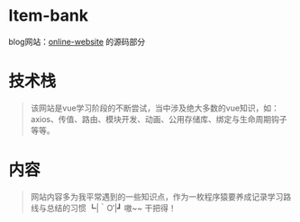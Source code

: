 # Item-bank
blog网站：[online-website](https://github.com/LeeDeea/Online-website) 的源码部分
# 技术栈
> 该网站是vue学习阶段的不断尝试，当中涉及绝大多数的vue知识，如：axios、传值、路由、模块开发、动画、公用存储库、绑定与生命周期钩子等等。
# 内容
> 网站内容多为我平常遇到的一些知识点，作为一枚程序猿要养成记录学习路线与总结的习惯 ┗|｀O′|┛ 嗷~~ 干把得！
